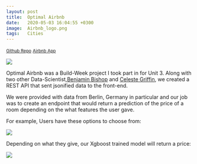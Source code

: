 ```yaml
---
layout: post
title:  Optimal Airbnb
date:   2020-05-03 16:04:55 +0300
image:  Airbnb_logo.png
tags:   Cities
---
```

<small>[Github Repo](https://github.com/Build-Wweek-AirBnB-Optimal-Price-1)</small>
<small>[Airbnb App](https://build-wweek-airbnb-optimal-price-1.github.io/Marketing-Page/index.html)</small>

![]({{site.baseurl}}/img/Optimal_Air.png)


Optimal Airbnb was a Build-Week project I took part in for Unit 3. Along with two other
Data-Scientist,[Benjamin Bishop](https://github.com/Benjamin1118) and [Celeste Griffin](https://github.com/celestebgriff), we created a REST API that sent jsonified data to the front-end.

We were provided with data from Berlin, Germany in particular and our job was to create an endpoint that would return
a prediction of the price of a room depending on the what features the user gave.

For example, Users have these options to choose from:

 ![]({{site.baseurl}}/img/airbnb_opt.png)


Depending on what they give, our Xgboost trained model will return a price:

![]({{site.baseurl}}/img/airbnb_pred.png)
